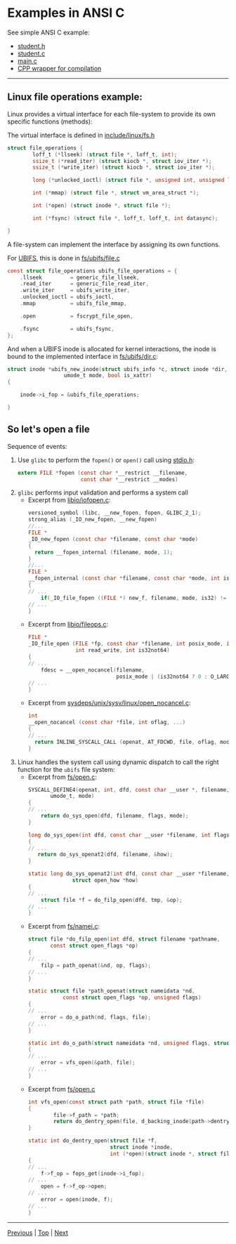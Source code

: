 # Examples in ANSI C

See simple ANSI C example:
* [student.h](../src/ansi-c-oop-example/student.h)
* [student.c](../src/ansi-c-oop-example/student.c)
* [main.c](../src/ansi-c-oop-example/main.c)
* [CPP wrapper for compilation](../src/ansi-c-oop-example/ansi-c-oop-example.cpp)

---

## Linux file operations example:

Linux provides a virtual interface for each file-system to provide its own specific functions (methods):

The virtual interface is defined in [include/linux/fs.h](https://git.kernel.org/pub/scm/linux/kernel/git/stable/linux.git/tree/include/linux/fs.h?h=v6.1.12)
```C
struct file_operations {
        loff_t (*llseek) (struct file *, loff_t, int);
        ssize_t (*read_iter) (struct kiocb *, struct iov_iter *);
        ssize_t (*write_iter) (struct kiocb *, struct iov_iter *);

        long (*unlocked_ioctl) (struct file *, unsigned int, unsigned long);

        int (*mmap) (struct file *, struct vm_area_struct *);

        int (*open) (struct inode *, struct file *);

        int (*fsync) (struct file *, loff_t, loff_t, int datasync);

}
```

A file-system can implement the interface by assigning its own functions.

For [UBIFS](https://en.wikipedia.org/wiki/UBIFS), this is done in [fs/ubifs/file.c](https://git.kernel.org/pub/scm/linux/kernel/git/stable/linux.git/tree/fs/ubifs/file.c?h=v6.1.12)
```C
const struct file_operations ubifs_file_operations = {
	.llseek         = generic_file_llseek,
	.read_iter      = generic_file_read_iter,
	.write_iter     = ubifs_write_iter,
	.unlocked_ioctl = ubifs_ioctl,
	.mmap           = ubifs_file_mmap,

	.open		    = fscrypt_file_open,

	.fsync          = ubifs_fsync,
};
```

And when a UBIFS inode is allocated for kernel interactions, the inode is bound to the implemented interface in [fs/ubifs/dir.c](https://git.kernel.org/pub/scm/linux/kernel/git/stable/linux.git/tree/fs/ubifs/dir.c?h=v6.1.12):
```C
struct inode *ubifs_new_inode(struct ubifs_info *c, struct inode *dir,
			      umode_t mode, bool is_xattr)
{

    inode->i_fop = &ubifs_file_operations;

}
```

## So let's open a file

Sequence of events:
1. Use `glibc` to perform the `fopen()` or `open()` call using [stdio.h](https://sourceware.org/git/?p=glibc.git;a=blob;f=usr/include/stdio.h;h=4d8ec49712edf020d0db28b69f7074b980d9eb3e;hb=HEAD):
   ```C
   extern FILE *fopen (const char *__restrict __filename,
                       const char *__restrict __modes)
   ```
2. `glibc` performs input validation and performs a system call
   - Excerpt from [libio/iofopen.c](https://sourceware.org/git/?p=glibc.git;a=blob;f=libio/iofopen.c;h=4d8ec49712edf020d0db28b69f7074b980d9eb3e;hb=HEAD):
      ```C
      versioned_symbol (libc, __new_fopen, fopen, GLIBC_2_1);
      strong_alias (_IO_new_fopen, __new_fopen)
      //...
      FILE *
      _IO_new_fopen (const char *filename, const char *mode)
      {
        return __fopen_internal (filename, mode, 1);
      }
      //...
      FILE *
      __fopen_internal (const char *filename, const char *mode, int is32)
      {
      // ...
          if(_IO_file_fopen ((FILE *) new_f, filename, mode, is32) != NULL)
      // ...
      }
      ```
   - Excerpt from [libio/fileops.c](https://sourceware.org/git/?p=glibc.git;a=blob;f=libio/fileops.c;h=4d8ec49712edf020d0db28b69f7074b980d9eb3e;hb=HEAD):
     ```C
     FILE *
     _IO_file_open (FILE *fp, const char *filename, int posix_mode, int prot,
                    int read_write, int is32not64)
     {
     // ...
         fdesc = __open_nocancel(filename,
                                 posix_mode | (is32not64 ? 0 : O_LARGEFILE), prot);
     // ...
     }
     ```
   - Excerpt from [sysdeps/unix/sysv/linux/open_nocancel.c](https://sourceware.org/git/?p=glibc.git;a=blob;f=sysdeps/unix/sysv/linux/open_nocancel.c;h=4d8ec49712edf020d0db28b69f7074b980d9eb3e;hb=HEAD):
     ```C
     int
     __open_nocancel (const char *file, int oflag, ...)
     {
     // ...
       return INLINE_SYSCALL_CALL (openat, AT_FDCWD, file, oflag, mode);
     }
     ```
3. Linux handles the system call using dynamic dispatch to call the right function for the `ubifs` file system:    
   - Excerpt from [fs/open.c](https://git.kernel.org/pub/scm/linux/kernel/git/stable/linux.git/tree/fs/open.c?h=v6.1.12):
     ```C
     SYSCALL_DEFINE4(openat, int, dfd, const char __user *, filename, int, flags,
     		umode_t, mode)
     {
     // ...
         return do_sys_open(dfd, filename, flags, mode);
     }
     
     long do_sys_open(int dfd, const char __user *filename, int flags, umode_t mode)
     {
     // ...
     	return do_sys_openat2(dfd, filename, &how);
     }
     
     static long do_sys_openat2(int dfd, const char __user *filename,
     			   struct open_how *how)
     {
     // ...
         struct file *f = do_filp_open(dfd, tmp, &op);
     // ...
     }
     ```
   - Excerpt from [fs/namei.c](https://git.kernel.org/pub/scm/linux/kernel/git/stable/linux.git/tree/fs/namei.c?h=v6.1.12):
     ```C
     struct file *do_filp_open(int dfd, struct filename *pathname,
     		const struct open_flags *op)
     {
     // ...
         filp = path_openat(&nd, op, flags);
     // ...
     }
     
     static struct file *path_openat(struct nameidata *nd,
     			const struct open_flags *op, unsigned flags)
     {
     // ...
         error = do_o_path(nd, flags, file);
     // ...
     }
     
     static int do_o_path(struct nameidata *nd, unsigned flags, struct file *file)
     {
     // ...
         error = vfs_open(&path, file);
     // ...
     }
     ```
   - Excerpt from [fs/open.c](https://git.kernel.org/pub/scm/linux/kernel/git/stable/linux.git/tree/fs/open.c?h=v6.1.12)
     ```C
     int vfs_open(const struct path *path, struct file *file)
     {
             file->f_path = *path;
             return do_dentry_open(file, d_backing_inode(path->dentry), NULL);
     }
     
     static int do_dentry_open(struct file *f,
                               struct inode *inode,
                               int (*open)(struct inode *, struct file *))
     {
     // ...
         f->f_op = fops_get(inode->i_fop);
     // ...
         open = f->f_op->open;
     // ...
         error = open(inode, f);
     // ...
     }
     ```
    
    
---

[Previous](./context.md) | [Top](../README.md) | [Next](./CPP-examples.md)